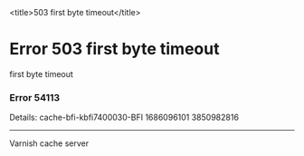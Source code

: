 <?xml version="1.0" encoding="utf-8"?>
<!DOCTYPE html PUBLIC "-//W3C//DTD XHTML 1.0 Strict//EN"
 "http://www.w3.org/TR/xhtml1/DTD/xhtml1-strict.dtd">
<html>
  <head>
    &lt;title>503 first byte timeout&lt;/title>
  </head>
  <body>
    <h1><a class="anchor" aria-hidden="true" id="error-503-first-byte-timeout"> </a>Error 503 first byte timeout</h1>
    <p>first byte timeout</p>
    <h3><a class="anchor" aria-hidden="true" id="error-54113"> </a>Error 54113</h3>
    <p>Details: cache-bfi-kbfi7400030-BFI 1686096101 3850982816</p>
    <hr>
    <p>Varnish cache server</p>
  </body>
</html>

